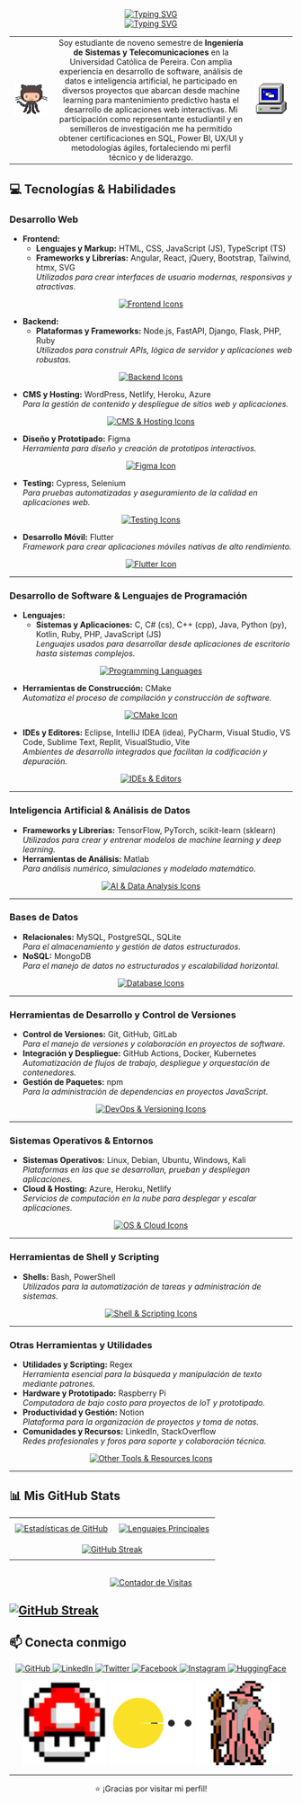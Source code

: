 <!-- Header Section with Typing SVG -->
<div align="center">
  <a href="https://git.io/typing-svg">
    <img src="https://readme-typing-svg.demolab.com?font=Lora&weight=900&size=25&pause=1000&color=19FFF5&center=true&vCenter=true&height=30&lines=Nicol%C3%A1s+Ceballos+Brito" alt="Typing SVG" />
  </a>
  <br>
  <a href="https://git.io/typing-svg">
    <img src="https://readme-typing-svg.demolab.com?font=Crimson+Text&weight=800&size=25&pause=1000&color=19FFF5&center=true&vCenter=true&width=999&height=40&lines=Ingeniero+de+Sistemas+y+Telecomunicaciones;Investigador+en+Industria+4.0;Desarrollador+de+Software;Analista+de+Datos+%26+Machine+Learning;Colaborador+en+Startups;Apasionado+por+la+Tecnolog%C3%ADa+y+la+Innovaci%C3%B3n" alt="Typing SVG" />
  </a>
</div>

<!-- Presentation Section -->
<div align="center">
  <table border="0" cellpadding="0" cellspacing="0" style="border-collapse: collapse; background-color: transparent;">
    <tr>
      <td width="150" align="center">
        <img src="https://raw.githubusercontent.com/iCharlesZ/FigureBed/master/img/octocat.gif" alt="Octocat" width="150">
      </td>
      <td width="600" align="center">
        Soy estudiante de noveno semestre de <strong>Ingeniería de Sistemas y Telecomunicaciones</strong> en la Universidad Católica de Pereira. Con amplia experiencia en desarrollo de software, análisis de datos e inteligencia artificial, he participado en diversos proyectos que abarcan desde machine learning para mantenimiento predictivo hasta el desarrollo de aplicaciones web interactivas. Mi participación como representante estudiantil y en semilleros de investigación me ha permitido obtener certificaciones en SQL, Power BI, UX/UI y metodologías ágiles, fortaleciendo mi perfil técnico y de liderazgo.
      </td>
      <td width="150" align="center">
        <img src="https://raw.githubusercontent.com/deut-erium/deut-erium/refs/heads/master/assets/computer.gif" alt="Computer GIF" width="150">
      </td>
    </tr>
  </table>
</div>

<!-- Tecnologías & Habilidades Section -->
## 💻 Tecnologías & Habilidades

### Desarrollo Web
- **Frontend:**  
  - **Lenguajes y Markup:** HTML, CSS, JavaScript (JS), TypeScript (TS)  
  - **Frameworks y Librerías:** Angular, React, jQuery, Bootstrap, Tailwind, htmx, SVG  
  *Utilizados para crear interfaces de usuario modernas, responsivas y atractivas.*
  
<p align="center">
  <a href="https://skillicons.dev">
    <img src="https://skillicons.dev/icons?i=html,css,js,ts,angular,react,jquery,bootstrap,tailwind,htmx,svg" alt="Frontend Icons" />
  </a>
</p>

- **Backend:**  
  - **Plataformas y Frameworks:** Node.js, FastAPI, Django, Flask, PHP, Ruby  
  *Utilizados para construir APIs, lógica de servidor y aplicaciones web robustas.*
  
<p align="center">
  <a href="https://skillicons.dev">
    <img src="https://skillicons.dev/icons?i=nodejs,fastapi,django,flask,php,ruby" alt="Backend Icons" />
  </a>
</p>

- **CMS y Hosting:** WordPress, Netlify, Heroku, Azure  
  *Para la gestión de contenido y despliegue de sitios web y aplicaciones.*
  
<p align="center">
  <a href="https://skillicons.dev">
    <img src="https://skillicons.dev/icons?i=wordpress,netlify,heroku,azure" alt="CMS & Hosting Icons" />
  </a>
</p>

- **Diseño y Prototipado:** Figma  
  *Herramienta para diseño y creación de prototipos interactivos.*
  
<p align="center">
  <a href="https://skillicons.dev">
    <img src="https://skillicons.dev/icons?i=figma" alt="Figma Icon" />
  </a>
</p>

- **Testing:** Cypress, Selenium  
  *Para pruebas automatizadas y aseguramiento de la calidad en aplicaciones web.*
  
<p align="center">
  <a href="https://skillicons.dev">
    <img src="https://skillicons.dev/icons?i=cypress,selenium" alt="Testing Icons" />
  </a>
</p>

- **Desarrollo Móvil:** Flutter  
  *Framework para crear aplicaciones móviles nativas de alto rendimiento.*
  
<p align="center">
  <a href="https://skillicons.dev">
    <img src="https://skillicons.dev/icons?i=flutter" alt="Flutter Icon" />
  </a>
</p>

---

### Desarrollo de Software & Lenguajes de Programación
- **Lenguajes:**  
  - **Sistemas y Aplicaciones:** C, C# (cs), C++ (cpp), Java, Python (py), Kotlin, Ruby, PHP, JavaScript (JS)  
  *Lenguajes usados para desarrollar desde aplicaciones de escritorio hasta sistemas complejos.*
  
<p align="center">
  <a href="https://skillicons.dev">
    <img src="https://skillicons.dev/icons?i=c,cs,cpp,java,py,js,kotlin,ruby,php" alt="Programming Languages" />
  </a>
</p>

- **Herramientas de Construcción:** CMake  
  *Automatiza el proceso de compilación y construcción de software.*
  
<p align="center">
  <a href="https://skillicons.dev">
    <img src="https://skillicons.dev/icons?i=cmake" alt="CMake Icon" />
  </a>
</p>

- **IDEs y Editores:** Eclipse, IntelliJ IDEA (idea), PyCharm, Visual Studio, VS Code, Sublime Text, Replit, VisualStudio, Vite  
  *Ambientes de desarrollo integrados que facilitan la codificación y depuración.*
  
<p align="center">
  <a href="https://skillicons.dev">
    <img src="https://skillicons.dev/icons?i=eclipse,idea,pycharm,visualstudio,vscode,sublime,replit,vite" alt="IDEs & Editors" />
  </a>
</p>

---

### Inteligencia Artificial & Análisis de Datos
- **Frameworks y Librerías:** TensorFlow, PyTorch, scikit-learn (sklearn)  
  *Utilizados para crear y entrenar modelos de machine learning y deep learning.*
- **Herramientas de Análisis:** Matlab  
  *Para análisis numérico, simulaciones y modelado matemático.*
  
<p align="center">
  <a href="https://skillicons.dev">
    <img src="https://skillicons.dev/icons?i=tensorflow,pytorch,sklearn,matlab" alt="AI & Data Analysis Icons" />
  </a>
</p>

---

### Bases de Datos
- **Relacionales:** MySQL, PostgreSQL, SQLite  
  *Para el almacenamiento y gestión de datos estructurados.*
- **NoSQL:** MongoDB  
  *Para el manejo de datos no estructurados y escalabilidad horizontal.*
  
<p align="center">
  <a href="https://skillicons.dev">
    <img src="https://skillicons.dev/icons?i=mysql,postgres,sqlite,mongodb" alt="Database Icons" />
  </a>
</p>

---

### Herramientas de Desarrollo y Control de Versiones
- **Control de Versiones:** Git, GitHub, GitLab  
  *Para el manejo de versiones y colaboración en proyectos de software.*
- **Integración y Despliegue:** GitHub Actions, Docker, Kubernetes  
  *Automatización de flujos de trabajo, despliegue y orquestación de contenedores.*
- **Gestión de Paquetes:** npm  
  *Para la administración de dependencias en proyectos JavaScript.*
  
<p align="center">
  <a href="https://skillicons.dev">
    <img src="https://skillicons.dev/icons?i=git,github,gitlab,githubactions,docker,kubernetes,npm" alt="DevOps & Versioning Icons" />
  </a>
</p>

---

### Sistemas Operativos & Entornos
- **Sistemas Operativos:** Linux, Debian, Ubuntu, Windows, Kali  
  *Plataformas en las que se desarrollan, prueban y despliegan aplicaciones.*
- **Cloud & Hosting:** Azure, Heroku, Netlify  
  *Servicios de computación en la nube para desplegar y escalar aplicaciones.*
  
<p align="center">
  <a href="https://skillicons.dev">
    <img src="https://skillicons.dev/icons?i=linux,debian,ubuntu,windows,kali,azure,heroku,netlify" alt="OS & Cloud Icons" />
  </a>
</p>

---

### Herramientas de Shell y Scripting
- **Shells:** Bash, PowerShell  
  *Utilizados para la automatización de tareas y administración de sistemas.*
  
<p align="center">
  <a href="https://skillicons.dev">
    <img src="https://skillicons.dev/icons?i=bash,powershell" alt="Shell & Scripting Icons" />
  </a>
</p>

---

### Otras Herramientas y Utilidades
- **Utilidades y Scripting:** Regex  
  *Herramienta esencial para la búsqueda y manipulación de texto mediante patrones.*
- **Hardware y Prototipado:** Raspberry Pi  
  *Computadora de bajo costo para proyectos de IoT y prototipado.*
- **Productividad y Gestión:** Notion  
  *Plataforma para la organización de proyectos y toma de notas.*
- **Comunidades y Recursos:** LinkedIn, StackOverflow  
  *Redes profesionales y foros para soporte y colaboración técnica.*
  
<p align="center">
  <a href="https://skillicons.dev">
    <img src="https://skillicons.dev/icons?i=regex,raspberrypi,notion,linkedin,stackoverflow" alt="Other Tools & Resources Icons" />
  </a>
</p>

---

<!-- Sección de Estadísticas de GitHub en Español -->
## 📊 Mis GitHub Stats

<div align="center">
  <table border="0" cellspacing="0" cellpadding="0">
    <tr>
      <td align="center" style="padding: 10px;">
        <a href="https://github.com/Nico2603">
          <img src="https://github-readme-stats.vercel.app/api?username=Nico2603&count_private=true&show_icons=true&theme=vision-friendly-dark&title_color=19FFF5&cache_seconds=86400&locale=es" alt="Estadísticas de GitHub" />
        </a>
      </td>
      <td align="center" style="padding: 10px;">
        <a href="https://github.com/Nico2603">
          <img src="https://github-readme-stats.vercel.app/api/top-langs/?username=Nico2603&layout=compact&theme=vision-friendly-dark&title_color=19FFF5&cache_seconds=86400&langs_count=10&locale=es" alt="Lenguajes Principales" />
        </a>
      </td>
    </tr>
    <tr>
      <td colspan="2" align="center" style="padding: 10px;">
        <a href="https://git.io/streak-stats">
          <img src="https://github-readme-streak-stats.herokuapp.com?user=Nico2603&theme=highcontrast&hide_border=true&border_radius=10&locale=es" alt="GitHub Streak" />
        </a>
      </td>
    </tr>
  </table>
  <br>
  <a href="https://github.com/Nico2603">
    <img src="https://komarev.com/ghpvc/?username=Nico2603&style=flat-square&color=19FFF5" alt="Contador de Visitas" />
  </a>
</div>

<a href="https://git.io/streak-stats"><img src="https://github-readme-streak-stats.herokuapp.com?user=Nico2603&theme=highcontrast&hide_border=true&border_radius=10&locale=es" alt="GitHub Streak" /></a>
---

<!-- Conecta Conmigo Section -->
## 📫 Conecta conmigo

<p align="center">
  <a href="https://github.com/Nico2603">
    <img src="https://img.shields.io/badge/GitHub-Nico2603-181717?style=for-the-badge&logo=github" alt="GitHub">
  </a>
  <a href="https://www.linkedin.com/in/nicolas-ceballos-brito/">
    <img src="https://img.shields.io/badge/LinkedIn-NicolasCeballosBrito-0A66C2?style=for-the-badge&logo=linkedin" alt="LinkedIn">
  </a>
  <a href="https://x.com/NicolasCBrito">
    <img src="https://img.shields.io/badge/Twitter-NicolasCBrito-1DA1F2?style=for-the-badge&logo=twitter" alt="Twitter">
  </a>
  <a href="https://www.facebook.com/NicolasCeballosBrito/">
    <img src="https://img.shields.io/badge/Facebook-NicolasCeballosBrito-1877F2?style=for-the-badge&logo=facebook" alt="Facebook">
  </a>
  <a href="https://www.instagram.com/nico_ceballos26/">
    <img src="https://img.shields.io/badge/Instagram-nico_ceballos26-E4405F?style=for-the-badge&logo=instagram" alt="Instagram">
  </a>
  <a href="https://huggingface.co/Flackoooo">
    <img src="https://img.shields.io/badge/HuggingFace-Flackoooo-20BEFF?style=for-the-badge&logo=huggingface" alt="HuggingFace">
  </a>
</p>

<!-- Divider GIF (Power Up) -->
<p align="center">
  <img src="https://raw.githubusercontent.com/deut-erium/deut-erium/refs/heads/master/assets/powerup.gif" alt="Power Up GIF" width="150">
  <img src="https://raw.githubusercontent.com/Aniket965/Aniket965/master/pacman.svg?sanitize=true" alt="Pacman" width="150">
  <img src="https://raw.githubusercontent.com/deut-erium/deut-erium/refs/heads/master/assets/gandalf_parrot.gif" alt="Gandalf Parrot GIF" width="150">
</p>

---
<p align="center">
⭐️ ¡Gracias por visitar mi perfil!  
</p>
